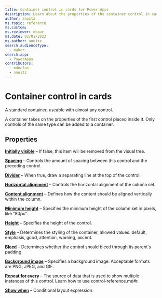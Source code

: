 ```yaml
---
title: Container control in cards for Power Apps
description: Learn about the properties of the container control in cards for Power Apps.
author: anuitz
ms.topic: reference
ms.custom: 
ms.reviewer: mkaur
ms.date: 03/01/2023
ms.author: anuitz
search.audienceType:
  - maker
search.app:
  - PowerApps
contributors:
  - mduelae
  - anuitz
---
```


# Container control in cards

A standard container, useable with almost any control.

A container takes on the properties of the first control placed inside it. Only controls of the same type can be added to a container.

## Properties

**[Initially visible](control-reference.md#i)** – If false, this item will be removed from the visual tree.

**[Spacing](control-reference.md#s)** – Controls the amount of spacing between this control and the preceding control.

**[Divider](control-reference.md#d)** – When true, draw a separating line at the top of the control.

**[Horizontal alignment](control-reference.md#h)** – Controls the horizontal alignment of the column set.

**[Content alignment](control-reference.md#c)** – Defines how the content should be aligned vertically within the column.

**[Minimum height](control-reference.md#m)** – Specifies the minimum height of the column set in pixels, like "80px".

**[Height](control-reference.md#h)** – Specifies the height of the control.

**[Style](control-reference.md#s)** – Determines the styling of the container, allowed values: default, emphasis, good, attention, warning, accent.

**[Bleed](control-reference.md#b)** – Determines whether the control should bleed through its parent's padding.

**[Background image](control-reference.md#b)** – Specifies a background image. Acceptable formats are PNG, JPEG, and GIF.

**[Repeat for every](control-reference.md#r)** – The source of data that is used to show multiple instances of this control. Learn how to use control-reference.md#r.

**[Show when](control-reference.md#s)** – Conditional layout expression.
